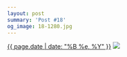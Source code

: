 ```yaml
---
layout: post
summary: 'Post #18'
og_image: 18-1280.jpg
---
```


<p>
  <time><a href="/18">{{ page.date | date: "%B %e, %Y" }}</a></time>
  <a href="/18"><img src="{{ site.assets_url }}/18-640.jpg" srcset="{{ site.assets_url }}/18-1280.jpg 1280w, {{ site.assets_url }}/18-960.jpg 960w, {{ site.assets_url }}/18-640.jpg 640w, {{ site.assets_url }}/18-320.jpg 320w" sizes="(min-width: 700px) 50vw, calc(100vw - 2rem)" /></a>
</p>
